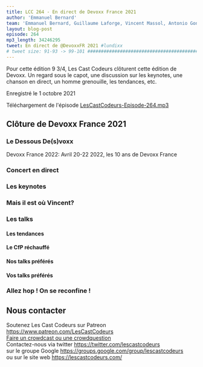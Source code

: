 ```yaml
---
title: LCC 264 - En direct de Devoxx France 2021
author: 'Emmanuel Bernard'
team: 'Emmanuel Bernard, Guillaume Laforge, Vincent Massol, Antonio Goncalves, Arnaud Heritier, Audrey Neveu'
layout: blog-post
episode: 264
mp3_length: 34246295
tweet: En direct de @DevoxxFR 2021 #lundixx
# tweet size: 91-93 -> 99-101 #######################################################################
---
```

Pour cette édition 9 3/4, Les Cast Codeurs clôturent cette édition de Devoxx.
Un regard sous le capot, une discussion sur les keynotes, une chanson en direct, un homme grenouille, les tendances, etc.

Enregistré le 1 octobre 2021

Téléchargement de l'épisode [LesCastCodeurs-Episode-264.mp3](https://traffic.libsyn.com/lescastcodeurs/LesCastCodeurs-Episode-264.mp3)

## Clôture de Devoxx France 2021

### Le Dessous De(s)voxx

Devoxx France 2022: Avril 20-22 2022, les 10 ans de Devoxx France

### Concert en direct

### Les keynotes

### Mais il est où Vincent?

### Les talks

#### Les tendances

#### Le CfP réchauffé

#### Nos talks préférés

#### Vos talks préférés

### Allez hop ! On se reconfine !

## Nous contacter

Soutenez Les Cast Codeurs sur Patreon <https://www.patreon.com/LesCastCodeurs>  
[Faire un crowdcast ou une crowdquestion](https://lescastcodeurs.com/crowdcasting/)  
Contactez-nous via twitter <https://twitter.com/lescastcodeurs>  
sur le groupe Google <https://groups.google.com/group/lescastcodeurs>  
ou sur le site web <https://lescastcodeurs.com/>
<!-- vim: set spelllang=fr : -->
